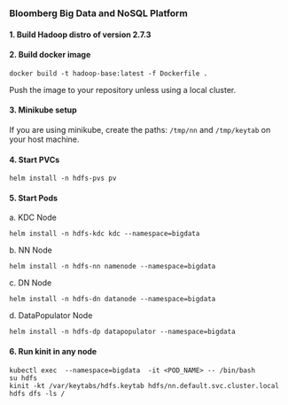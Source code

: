### Bloomberg Big Data and NoSQL Platform
#### 1. Build Hadoop distro of version 2.7.3
#### 2. Build docker image 
```
docker build -t hadoop-base:latest -f Dockerfile .
```
Push the image to your repository unless using a local cluster.

#### 3. Minikube setup

If you are using minikube, create the paths:
`/tmp/nn` and `/tmp/keytab` on your host machine.

#### 4. Start PVCs
```
helm install -n hdfs-pvs pv
```
#### 5. Start Pods

a. KDC Node
```
helm install -n hdfs-kdc kdc --namespace=bigdata
```
b. NN Node
```
helm install -n hdfs-nn namenode --namespace=bigdata
```

c. DN Node
```
helm install -n hdfs-dn datanode --namespace=bigdata
```

d. DataPopulator Node
```
helm install -n hdfs-dp datapopulator --namespace=bigdata
```

#### 6. Run kinit in any node
```
kubectl exec  --namespace=bigdata  -it <POD_NAME> -- /bin/bash
su hdfs
kinit -kt /var/keytabs/hdfs.keytab hdfs/nn.default.svc.cluster.local
hdfs dfs -ls /
```
